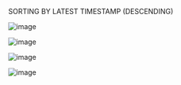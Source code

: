 SORTING BY LATEST TIMESTAMP (DESCENDING)



![image](https://github.com/RevanArturito/MLAB-WEEK-7/assets/152382596/b0377270-6938-4dc6-bbe4-e9369b1f4d7d)

![image](https://github.com/RevanArturito/MLAB-WEEK-7/assets/152382596/71d20f6c-dd69-48df-bd0e-b35e32d6fac0)

![image](https://github.com/RevanArturito/MLAB-WEEK-7/assets/152382596/878fe524-4c37-4429-8ebc-b428fa4ccae6)

![image](https://github.com/RevanArturito/MLAB-WEEK-7/assets/152382596/fc0439d2-1911-40a8-8cff-1d563d31650f)



